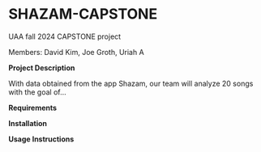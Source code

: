 # SHAZAM-CAPSTONE
UAA fall 2024 CAPSTONE project

Members: David Kim, Joe Groth, Uriah A

**Project Description**

With data obtained from the app Shazam, our team will analyze 20 songs with the goal of...

**Requirements**


**Installation**


**Usage Instructions**



